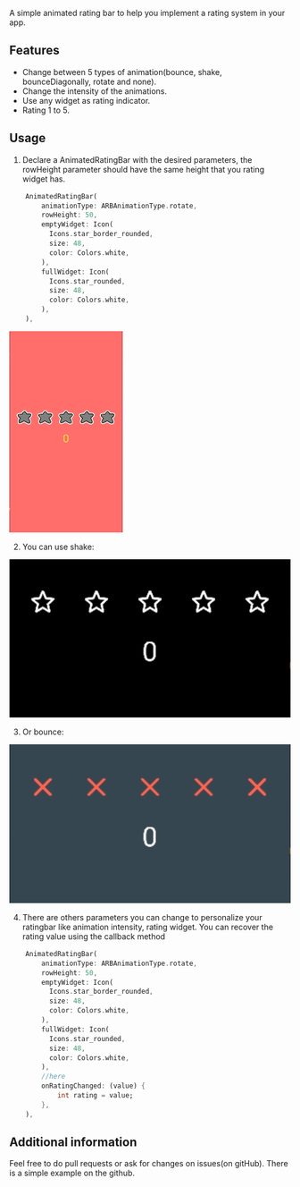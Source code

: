 <!--
This README describes the package. If you publish this package to pub.dev,
this README's contents appear on the landing page for your package.

For information about how to write a good package README, see the guide for
[writing package pages](https://dart.dev/guides/libraries/writing-package-pages).

For general information about developing packages, see the Dart guide for
[creating packages](https://dart.dev/guides/libraries/create-library-packages)
and the Flutter guide for
[developing packages and plugins](https://flutter.dev/developing-packages).
-->

A simple animated rating bar to help you implement a rating system in your app.

## Features

 - Change between 5 types of animation(bounce, shake, bounceDiagonally, rotate and none).
 - Change the intensity of the animations.
 - Use any widget as rating indicator.
 - Rating 1 to 5.

## Usage

1. Declare a AnimatedRatingBar with the desired parameters, the rowHeight parameter should have the same height that you rating widget has.

```dart
    AnimatedRatingBar(
        animationType: ARBAnimationType.rotate,
        rowHeight: 50,
        emptyWidget: Icon(
          Icons.star_border_rounded,
          size: 48,
          color: Colors.white,
        ),
        fullWidget: Icon(
          Icons.star_rounded,
          size: 48,
          color: Colors.white,
        ),
    ),
```
![DEMO1](example/assets/rotate.gif) 


2. You can use shake:

![DEMO2](example/assets/shake.gif) 

3. Or bounce:

![DEMO3](https://github.com/RamonRemo/AnimatedRatingBar/blob/main/example/assets/bounce.gif)

4. There are others parameters you can change to personalize your ratingbar like animation intensity, rating widget. You can recover the rating value using the callback method

```dart
    AnimatedRatingBar(
        animationType: ARBAnimationType.rotate,
        rowHeight: 50,
        emptyWidget: Icon(
          Icons.star_border_rounded,
          size: 48,
          color: Colors.white,
        ),
        fullWidget: Icon(
          Icons.star_rounded,
          size: 48,
          color: Colors.white,
        ),
        //here
        onRatingChanged: (value) {
            int rating = value;
        },
    ),
```


## Additional information

Feel free to do pull requests or ask for changes on issues(on gitHub). There is a simple example on the github.
